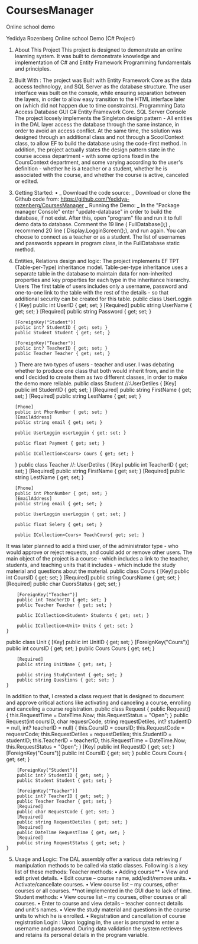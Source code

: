 # CoursesManager
Online school demo

Yedidya Rozenberg
Online school Demo
(C#  Project)
1.	About This Project
This project is designed to demonstrate an online learning system. It was built to demonstrate knowledge and implementation of C# and Entity Framework Programming fundamentals and principles.
2.	Built With :
The project was Built with Entity Framework Core as the data access technology, and SQL Server as the database structure. The user interface was built on the console, while ensuring separation between the layers, in order to allow easy transition to the HTML interface later on (which did not happen due to time constraints).
Programming	Data Access	Database	GUI
C#	Entity Framework Core.	SQL Server	Console
The project loosely implements the Singleton design pattern - All entities in the DAL layer access the database through the same instance, in order to avoid an access conflict. At the same time, the solution was designed through an additional class and not through a ScoolContext class, to allow EF to build the database using the code-first method.
In addition, the project actually states the design pattern state in the course access department - with some options fixed in the CoursContext department, and some varying according to the user's definition - whether he is a teacher or a student, whether he is associated with the course, and whether the course is active, canceled or edited.
3.	Getting Started:
•	_ Download the code source: _
Download or clone the Github code from: https://github.com/Yedidya-rozenberg/CoursesManager
_ Running the Demo: _
In the "Package manager Console" enter "update-database" in order to build the database, if not exist. After this, open "program" file and run it to full demo data to database. Comment the 19 line ( FullDatabase();) , recommend 20 line ( Display.LogginScreen();), and run again.
You can choose to connect as a teacher or as a student. The list of usernames and passwords appears in program class, in the FullDatabase static method.
4.	Entities, Relations design and logic:
The project implements EF TPT (Table-per-Type) inheritance model. Table-per-type inheritance uses a separate table in the database to maintain data for non-inherited properties and key properties for each type in the inheritance hierarchy.
Users
The first table of users includes only a username, password and one-to-one link to the table with the rest of the details - so that additional security can be created for this table.
  public class UserLoggin
    {
        [Key]
        public int UserID { get; set; }
        [Required]
        public string  UserName { get; set; }
        [Required]
        public string Password { get; set; }

        [ForeignKey("Student")]
        public int? StudentID { get; set; }
        public Student Student { get; set; }

        [ForeignKey("Teacher")]
        public int? TeacherID { get; set; }
        public Teacher Teacher { get; set; }
    }
There are two types of users - teacher and user. I was debating whether to produce one class that both would inherit from, and in the end I decided to create them as two different classes, in order to make the demo more reliable.
  public class Student //:UserDetiles
    {
        [Key]
        public int StudentID { get; set; }
        [Required]
        public string FirstName { get; set; }
        [Required]
        public string LestName { get; set; }

        [Phone]
        public int PhonNumber { get; set; }
        [EmailAddress]
        public string email { get; set; }

        public UserLoggin userLoggin { get; set; }

        public float Payment { get; set; }

        public ICollection<Cours> Cours { get; set; }
    }
  public class Teacher //: UserDetiles
    {
        [Key]
        public int TeacherID { get; set; }
        [Required]
        public string FirstName { get; set; }
        [Required]
        public string LestName { get; set; }

        [Phone]
        public int PhonNumber { get; set; }
        [EmailAddress]
        public string email { get; set; }

        public UserLoggin userLoggin { get; set; }

        public float Selery { get; set; }

        public ICollection<Cours> TeachCours{ get; set; }
 It was later planned to add a third user, of the administrator type - who would approve or reject requests, and could add or remove other users.
The main object of the project is a course - which includes a link to the teacher, students, and teaching units that it includes - which include the study material and questions about the material.
  public class Cours
    {
        [Key]
        public int CoursID { get; set; }
        [Required]
        public string CoursName { get; set; }
        [Required]
        public char CuorsStatus { get; set; }

        [ForeignKey("Teacher")]
        public int TeacherID { get; set; }
        public Teacher Teacher { get; set; }

        public ICollection<Student> Students { get; set; }

        public ICollection<Unit> Units { get; set; }
    }
public class Unit
    {
        [Key]
        public int UnitID { get; set; }
        [ForeignKey("Cours")]
        public int coursID { get; set; }
        public Cours Cours { get; set; }

        [Required]
        public string UnitName { get; set; }

        public string StudyContent { get; set; }
        public string Questions { get; set; }
    }
In addition to that, I created a class request that is designed to document and approve critical actions like activating and canceling a course, enrolling and canceling a course registration.
   public class Request
    {
        public Request()
        {
            this.RequestTime = DateTime.Now;
            this.RequestStatus = "Open";
        }
        public Request(int coursID, char requesrCode, string requestDetiles, int? studentID = null, int? teacherID = null)
        {
            this.CoursID = coursID;
            this.RequestCode = requesrCode;
            this.RequestDetiles = requestDetiles;
            this.StudentID = studentID;
            this.TeacherID = teacherID;
            this.RequestTime = DateTime.Now;
            this.RequestStatus = "Open";
        }
        [Key]
        public int RequestID { get; set; }
        [ForeignKey("Cours")]
        public int CoursID { get; set; }
        public Cours Cours { get; set; }

        [ForeignKey("Student")]
        public int? StudentID { get; set; }
        public Student Student { get; set; }

        [ForeignKey("Teacher")]
        public int? TeacherID { get; set; }
        public Teacher Teacher { get; set; }
        [Required]
        public char RequestCode { get; set; }
        [Required]
        public string RequestDetiles { get; set; }
        [Required]
        public DateTime RequestTime { get; set; }
        [Required]
        public string RequestStatus { get; set; }
    }
5.	Usage and Logic:
The DAL assembly offer a various data retrieving / manipulation methods to be called via static classes. Following is a key list of these methods:
Teacher methods:
•	Adding course**
•	View and edit privet details.
•	Edit course – course name, add/edit/remove units.
•	Activate/cancellate courses.
•	View course list – my courses, other courses or all courses.
**not implemented in the GUI due to lack of time.
Student methods:
•	View course list – my courses, other courses or all courses.
•	Enter to course and view details – teacher connect details and unit's names.
•	View the study material and questions in the course units to which he is enrolled.
•	Registration and cancellation of course registration
Login :
Upon logging in, the user is prompted to enter a username and password. During data validation the system retrieves and retains its personal details in the program variable.

